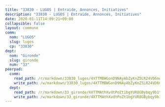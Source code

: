 ```yaml
---
title: "33830 - LUGOS | Entraide, Annonces, Initiatives"
description: "33830 - LUGOS | Entraide, Annonces, Initiatives"
date: 2020-01-11T14:09:21+09:00
collapsible: false
layout: commune
comm:
  nom: "LUGOS"
  slug: lugos
  cp: "33830"
dept:
  nom: "Gironde"
  slug: gironde
  num: "33"
peerpad:
  comm:
    read_path: /r/markdown/33830_lugos/4XTTMBWGonD9NAyAbZyKnZ5LR24VD6nwRh1vVhsG1nUb3A58p
    write_path: /w/markdown/33830_lugos/4XTTMBWGonD9NAyAbZyKnZ5LR24VD6nwRh1vVhsG1nUb3A58p-K3TgTcQucTXiANDNnxpC4S39HjTt9rkGrn97KiRzrs49ED1CRhUZyicf7RynPvm9NjGMAQF4XXxdcZ8vQFT6LD3w6RgvBVSX2przmYDjEStCNiSkXyRXS7uj7XDi7Dc3WiRjRnqA
  dept:
    read_path: /r/markdown/33_gironde/4XTTMAthXvdtPoZt1bgYUR8GBybqy9b1tLUaaKDw5iKj57LRt
    write_path: /w/markdown/33_gironde/4XTTMAthXvdtPoZt1bgYUR8GBybqy9b1tLUaaKDw5iKj57LRt-K3TgU8ogmN5s8hbKrZhkV9P1KQiFepNWXjoYRvdMTW1jt7eRXTmrjG677tN9mcUTsALjzYGgb8mvcrYPJn2Jd8cTiBmF9aZcbgdcQL1kzCPJnSf6X8tpEcGPdTr5qT6cQqEpt6oQ
---
```


